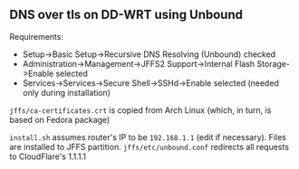 DNS over tls on DD-WRT using Unbound
------------------------------------

Requirements:
- Setup->Basic Setup->Recursive DNS Resolving (Unbound) checked
- Administration->Management->JFFS2 Support->Internal Flash Storage->Enable selected
- Services->Services->Secure Shell->SSHd->Enable selected (needed only during installation)

`jffs/ca-certificates.crt` is copied from Arch Linux (which, in turn, is based on Fedora package)

`install.sh` assumes router's IP to be `192.168.1.1` (edit if necessary). Files are installed to JFFS partition. `jffs/etc/unbound.conf` redirects all requests to CloudFlare's 1.1.1.1

